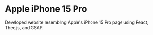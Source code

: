 # Apple iPhone 15 Pro

Developed website resembling Apple's iPhone 15 Pro page using React, Thee.js,
and GSAP.
